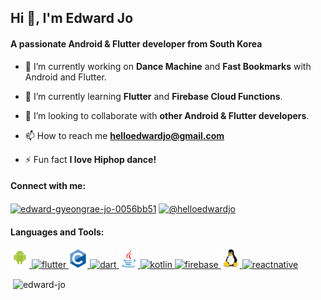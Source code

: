 <h2 align="left">Hi 👋, I'm Edward Jo</h2>
<h4 align="left">A passionate Android & Flutter developer from South Korea</h4>

<!--
<p align="left"> <img src="https://komarev.com/ghpvc/?username=edward-jo&label=Profile%20views&color=0e75b6&style=flat" alt="edward-jo" /> </p>
-->

- 🔭 I’m currently working on **Dance Machine** and **Fast Bookmarks** with Android and Flutter.

- 🌱 I’m currently learning **Flutter** and **Firebase Cloud Functions**.

- 👯 I’m looking to collaborate with **other Android & Flutter developers**.

- 📫 How to reach me **helloedwardjo@gmail.com**

- ⚡ Fun fact **I love Hiphop dance!**

<h4 align="left">Connect with me:</h4>
<p align="left">
<a href="https://linkedin.com/in/edward-gyeongrae-jo-0056bb51" target="blank"><img align="center" src="https://raw.githubusercontent.com/rahuldkjain/github-profile-readme-generator/master/src/images/icons/Social/linked-in-alt.svg" alt="edward-gyeongrae-jo-0056bb51" height="20" width="30" /></a>
<a href="https://medium.com/@helloedwardjo" target="blank"><img align="center" src="https://raw.githubusercontent.com/rahuldkjain/github-profile-readme-generator/master/src/images/icons/Social/medium.svg" alt="@helloedwardjo" height="30" width="40" /></a>
</p>

<h4 align="left">Languages and Tools:</h4>
<p align="left"> 
<a href="https://developer.android.com" target="_blank" rel="noreferrer"> <img src="https://raw.githubusercontent.com/devicons/devicon/master/icons/android/android-original-wordmark.svg" alt="android" width="30" height="30"/> </a> 
<a href="https://flutter.dev" target="_blank" rel="noreferrer"> <img src="https://www.vectorlogo.zone/logos/flutterio/flutterio-icon.svg" alt="flutter" width="30" height="30"/> </a> 
<a href="https://www.cprogramming.com/" target="_blank" rel="noreferrer"> <img src="https://raw.githubusercontent.com/devicons/devicon/master/icons/c/c-original.svg" alt="c" width="30" height="30"/> </a> 
<a href="https://dart.dev" target="_blank" rel="noreferrer"> <img src="https://www.vectorlogo.zone/logos/dartlang/dartlang-icon.svg" alt="dart" width="30" height="30"/> </a> 
<a href="https://www.java.com" target="_blank" rel="noreferrer"> <img src="https://raw.githubusercontent.com/devicons/devicon/master/icons/java/java-original.svg" alt="java" width="30" height="30"/> </a> 
<a href="https://kotlinlang.org" target="_blank" rel="noreferrer"> <img src="https://www.vectorlogo.zone/logos/kotlinlang/kotlinlang-icon.svg" alt="kotlin" width="30" height="30"/> </a> 
<a href="https://firebase.google.com/" target="_blank" rel="noreferrer"> <img src="https://www.vectorlogo.zone/logos/firebase/firebase-icon.svg" alt="firebase" width="30" height="30"/> </a> 
<a href="https://www.linux.org/" target="_blank" rel="noreferrer"> <img src="https://raw.githubusercontent.com/devicons/devicon/master/icons/linux/linux-original.svg" alt="linux" width="30" height="30"/> </a> 
<a href="https://reactnative.dev/" target="_blank" rel="noreferrer"> <img src="https://reactnative.dev/img/header_logo.svg" alt="reactnative" width="30" height="30"/> </a> 
</p>

<!--
<p><img align="left" src="https://github-readme-stats.vercel.app/api/top-langs?username=edward-jo&show_icons=true&locale=en&layout=compact" alt="edward-jo" /></p>
-->

<p>&nbsp;<img align="center" src="https://github-readme-stats.vercel.app/api?username=edward-jo&show_icons=true&locale=en" alt="edward-jo" /></p>
